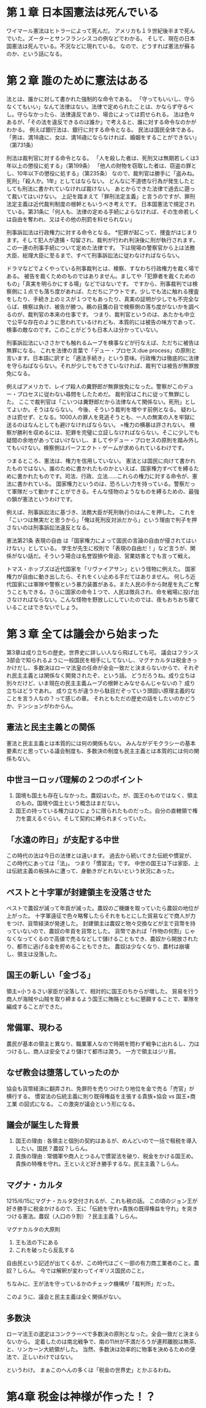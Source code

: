 # 第１章 日本国憲法は死んでいる

ワイマール憲法はヒトラーによって死んだ。
アメリカも１９世紀後半まで死んでいた。ズーターとサンフランシスコの例などでわかる。
そして、現在の日本国憲法は死んでいる。不況などに現れている。
なので、どうすれば憲法が蘇るのか、という話になる。

# 第２章 誰のために憲法はある

法とは、誰かに対して書かれた強制的な命令である。
「守ってもいいし、守らなくてもいい」なんて法律はない。法律で定められたことは、かならず守るベし。守らなかったら、法律違反であり、場合によっては罰せられる。
法は色々あるが、「その法を違反できるのは誰か」で考えると、誰に対する命令なのかがわかる。
例えば銀行法は、銀行に対する命令となる。
民法は国民全体である。「男は、満18歳に、女は、満16歳にならなければ、婚姻をすることができない」（第731条）

刑法は裁判官に対する命令となる。
「人を殺した者は、死刑又は無期若しくは3年以上の懲役に処する」（第199条）
「他人の財物を窃取した者は、窃盗の罪とし、10年以下の懲役に処する」（第235条）
なので、裁判官は勝手に「盗みね。死刑」「殺人か。1年」としてはならない。
どんなに不道徳な行為が発生したとしても刑法に書かれていなければ裁けない。
あとからできた法律で過去に遡って裁いてはいけない。
上記を踏まえて「罪刑法定主義」と言うのですが、罪刑法定主義は近代裁判制度の根幹ともいうべき考えです。
日本国憲法で規定されている。第31条に「何人も、法律の定める手続によらなければ、その生命若しくは自由を奪われ、又はその他の刑罰を科せられない」

刑事訴訟法は行政権力に対する命令となる。
*犯罪が起こって、捜査がはじまります。そして犯人が逮捕・勾留され、裁判が行われ判決後に刑が執行されます。この一連の刑事手続について定めた法律です。
下は現場の警察官から上は法務大臣、総理大臣に至るまで、すべて刑事訴訟法に従わなければならない。

ドラマなどでよくやっている刑事裁判とは、検察、すなわち行政権力を裁く場である。
被告を裁くためのものではありません。ましてや「犯罪者を裁くためのもの」「真実を明らかにする場」などではないです。
ですから、刑事裁判では検察側に１点でも落ち度があれば、ただちにアウトです。少しでも法に触れる捜査をしたり、手続き上のミスが１つでもあったり、真実の証明が少しでも不完全ならば、検察は負け、被告が勝つ。鵜の目鷹の目で検察側の落ち度がないかを調べるのが、裁判官の本来の仕事です。
つまり、裁判官というのは、あたかも中立で公平な存在のように思われているけれども、本質的には被告の味方であって、検事の敵なのです。このことがどうも日本人は分かっていない。

刑事訴訟法にいささかでも触れるムーブを検事などが行なえば、ただちに被告は無罪になる。
これを法律の言葉で「デュー・プロセス:due process」の原則と言います。日本語に訳すと「適法手続き」という意味。行政権力は徹底的に法律を守らねばならない。それが少しでもできていなければ、裁判では被告が無罪放免になる。

例えばアメリカで、レイプ殺人の糞野郎が無罪放免になった。警察がこのデュー・プロセスに従わない尋問をしたためだ。
裁判官はこれに従って無罪にした。
ここで裁判官は「こいつは糞野郎だから法律なんて関係ない。死刑」としてよいか。そうはならない。
今後、そういう裁判を増やす前例となる。
疑わしきは罰せず、となる。1000人の罪人を見逃そうとも、一人の無実の人を牢獄に送るのはなんとしても避けなければならない。
=権力の横暴は許されない。
検察が勝利を収めるには、犯罪を完璧に立証しなければならない。そこに少しでも疑間の余地があってはいけないし、ましてやデュー・プロセスの原則を踏み外してもいけない。検察側はパーフエクト・ゲームが求められているわけです。

つまるところ、憲法は、権力を信用していない。
憲法とは国民に向けて書かれたものではない。誰のために書かれたものかといえば、国家権力すべてを縛るために書かれたものです。司法、行政、立法……これらの権力に対する命令が、憲法に書かれている。
国家権力というのは、恐ろしい力を持っている。警察だって軍隊だって動かすことができる。そんな怪物のようなものを縛るための、最強の鎖が憲法というわけです。

例えば、刑事訴訟法に基づき、法務大臣が死刑執行のはんこを押した。
これを「こいつは無実だと思うから」「俺は死刑反対派だから」という理由で判子を押さないのは刑事訴訟法違反となる。

憲法第21条 表現の自由 は「国家権力によって国民の言論の自由が侵されてはいけない」としている。
学生が先生に校則で「表現の自由だ！」など言うが、関係がない話だ。そういう場合は名誉毀損や脅迫、営業妨害とでも言って戦え。

トマス・ホッブズは近代国家を「リヴァイアサン」という怪物に例えた。
国家権力が自由に動き出したら、それをくい止める手だてはありません。
何しろ近代国家には軍隊や警察という暴力装置がある。また人民の手から財産を丸ごと奪うこともできる。さらに国家の命令１つで、人民は徴兵され、命を戦場に投げ出さなければならない。こんな怪物を野放しにしていたのでは、夜もおちおち寝ていることはできないでしょう。

# 第３章 全ては議会から始まった

第3章は成り立ちの歴史。世界史に詳しい人なら飛ばしても可。
議会はフランス3部会で知られるように一般国民を相手にしてないし、マグナカルタは税金きっかけだし、多数決はローマ法皇の任命が全会一致だと決まらないからで、それぞれ民主主義とは関係なく開発されたぞ、という話。
どうだろうね。成り立ちは別々だけど、いま現在の民主主義ムーブの根幹とみなせるんじゃないの？
成り立ちはどうであれ。
成り立ちが違うから駄目だぞっていう頭固い原理主義的なことを言う人なの？って感じの章。
それともただの歴史の話をしたいのかどうか、テンションがわからん。

## 憲法と民主主義との関係

憲法と民主主義とは本質的には何の関係もない。
みんながデモクラシーの基本要素だと思っている議会制度も、多数決の制度も民主主義とは本質的には何の関係もない。

## 中世ヨーロッパ理解の２つのポイント

1. 国境も国土も存在しなかった。農奴はいた。が、国王のものではなく、領主のもの。国境や国土という概念はまだない。
2. 国王の持っている権力はひじょうに限られたものだった。自分の直轄領で権力を震えるぐらい。そして契約に縛られまくっていた。

## 「水遠の昨日」が支配する中世
この時代の法は今日の法律とは違います。
過去から続いてきた伝統や慣習が、この時代にあっては「法」。
つまり「慣習法」です。
中世の国王は下は家臣、上は伝統主義の板挟みに遭って、身動きがとれないという状況にあった。

## ペストと十字軍が封建領主を没落させた
ペストで農奴が減って年貢が減った。農奴のご機嫌を取っていたら農奴の地位が上がった。
十字軍遠征で色々略奪したらそれをもとにした貿易などで商人が力をつけ、貨幣経済が発達した。
封建領主は農奴と物々交換などが主で貨幣を持っていないので、農奴の年貢を貨幣とした。
貨幣であれば「作物の何割」じゃなくなってくるので高値で売るなどして儲けることもでき、農奴から開放されたり、都市に逃げる金を貯めることもできた。
農奴は少なくなり、農村は崩壊し、領主は没落した。

## 国王の新しい「金づる」
領主=小うるさい家臣が没落して、相対的に国王のちからが増した。
貿易を行う商人が海賊や山賊を取り締まるよう国王に賄賂とともに懇願することで、軍隊を編成することができた。

## 常備軍、現わる
農民が基本の領主と異なり、職業軍人なので時期を問わず戦争に出れるし、力はつけるし、商人は安全でより儲けて都市は潤う。
一方で領主はジリ貧。

## なぜ教会は堕落していったのか

協会も貨幣経済に翻弄され、免罪符を売りつけたり地位を金で売る「売官」が横行する。
慣習法の伝統主義に則り既得権益を主張する貴族+協会 vs 国王+商工業 の図式になる。
この激突が議会という形になる。

## 議会が誕生した背景
1. 国王の理由 : 各領主と個別の契約はあるが、めんどいので一括で租税を導入したい。国民？農奴？しらん。
2. 貴族の理由 : 常備軍や商人とつるんで慣習法を破り、税金をかける国王め。貴族の特権を守れ。王といえど好き勝手するな。民主主義？しらん。

## マグナ・カルタ
1215/6/15にマグナ・カルタ交付されるが、これも税の話。
この頃のジョン王が好き勝手に税金かけるので、王に「伝統を守れ=貴族の既得権益を守れ」を突きつける憲法。農奴（人口の９割）？民主主義？しらん。

マグナカルタの大原則
1. 王も法の下にある
2. これを破ったら反乱する

自由民という記述が出てくるが、この時代はごく一部の有力商工業者のこと。農奴？しらん。
今では解釈が変わってイギリス国民のこと。

ちなみに、王が法を守っているかのチェック機構が「裁判所」だった。

このように、議会と民主主義は全く関係がない。

## 多数決
ローマ法王の選定はコンクラーベで多数決の原則となった。全会一致だと決まらないから。
定着したのは南北戦争で、南の11州が不満だろうが連邦離脱は無茶、と、リンカーン大統領がした。
当然、多数決は効率的に物事を決めるための便法で、正しいわけではない。

というわけ。
まぁこのへんの多くは「税金の世界史」とかぶるわね。

# 第4章 税金は神様が作った！？

